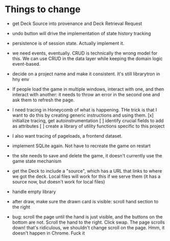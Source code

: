 # Things to change

- get Deck Source into provenance and Deck Retrieval Request

- undo button will drive the implementation of state history tracking

- persistence is of session state. Actually implement it.

- we need events, eventually. CRUD is technically the wrong model for this. We can use CRUD in the data layer while keeping the domain logic event-based.

- decide on a project name and make it consistent. It's still librarytron in hny env

- If people load the game in multiple windows, interact with one, and then interact with another: it needs to throw an error in the second one and ask them to refresh the page.

- I need tracing in Honeycomb of what is happening. THe trick is that I want to do this by creating generic instructions and using them.
  [x] initialize tracing, get autoinstrumentation
  [ ] identify crucial fields to add as attributes
  [ ] create a library of utility functions specific to this project

- I also want tracing of pageloads, a frontend dataset.

- implement SQLite again. Not have to recreate the game on restart

- the site needs to save and delete the game, it doesn't currently use the game state mechanism

- get the Deck to include a "source", which has a URL that links to where we got the deck. Local files will work for this if we serve them (it has a source now, but doesn't work for local files)

- handle empty library

- after draw, make sure the drawn card is visible: scroll hand section to the right

- bug: scroll the page until the hand is just visible, and the buttons on the bottom are not. Scroll the hand to the right. Click swap. The page scrolls down! that's ridiculous, we shouldn't change scroll on the page. Hmm, it doesn't happen in Chrome. Fuck it
